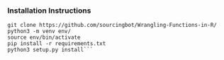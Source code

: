 ### Installation Instructions
```
git clone https://github.com/sourcingbot/Wrangling-Functions-in-R/
python3 -m venv env/
source env/bin/activate
pip install -r requirements.txt
python3 setup.py install```
